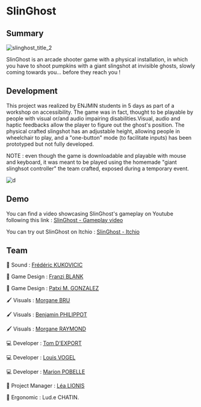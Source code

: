 # SlinGhost
## Summary

![slinghost_title_2](https://github.com/user-attachments/assets/9fdb7ebe-a80b-4d85-982b-173d6d977592)

SlinGhost is an arcade shooter game with a physical installation, in which you have to shoot pumpkins with a giant slingshot at invisible ghosts, slowly coming towards you... before they reach you ! 

## Development

This project was realized by ENJMIN students in 5 days as part of a workshop on accessibility. The game was in fact, thought to be playable by people with visual or/and audio impairing disabilities.Visual, audio and haptic feedbacks allow the player to figure out the ghost's position. The physical crafted slingshot has an adjustable height,  allowing people in wheelchair to play, and a "one-button" mode (to facilitate inputs) has been prototyped but not fully developed.

NOTE : even though the game is downloadable and playable with mouse and keyboard, it was meant to be played using the homemade "giant slinghsot controller" the team crafted, exposed during a temporary event.

![d](https://github.com/user-attachments/assets/161f0ea9-e5f3-4be1-bc34-22e64e330996)

## Demo

You can find a video showcasing SlinGhost's gameplay on Youtube following this link :
[SlinGhost - Gameplay video](https://www.youtube.com/watch?v=DvQU9SjbC0I)

You can try out SlinGhost on Itchio :
[SlinGhost - Itchio](https://vitaminexe.itch.io/slinghost)

## Team

🎵 Sound : [Frédéric KUKOVICIC](https://itch.io/profile/fredkvc)

🎲 Game Design : [Franzi BLANK](https://frzkbl.itch.io/)

🎲 Game Design : [Patxi M. GONZALEZ](https://patxixi.itch.io/)

🖌️ Visuals : [Morgane BRU](https://nonogg.itch.io/)

🖌️ Visuals : [Benjamin PHILIPPOT](https://ben-phi.itch.io/)

🖌️ Visuals : [Morgane RAYMOND](https://ecchymog.itch.io/)

💻 Developer : [Tom D'EXPORT](https://tomdexp.itch.io/)

💻 Developer : [Louis VOGEL](https://louis-vogel.itch.io/)

💻 Developer : [Marion POBELLE](https://vitaminexe.itch.io/)

👔 Project Manager : [Léa LIONIS](https://corail.itch.io/)

🧠 Ergonomic : Lud.e CHATIN.
